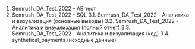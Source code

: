 1. Semrush_DA_Test_2022 - AB тест
2. Semrush_DA_Test_2022 - SQL
3.1. Semrush_DA_Test_2022 - Аналитика и визуализация (основные выводы)
3.2. Semrush_DA_Test_2022 - Аналитика и визуализация (полный отчет)
3.3. Semrush_DA_Test_2022 - Аналитика и визуализация (код)
3.4. synthetical_payments (исходные данные)
